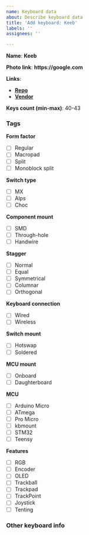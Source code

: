 ```yaml
---
name: Keyboard data
about: Describe keyboard data
title: 'Add keyboard: Keeb'
labels: ''
assignees: ''

---
```


**Name**: __Keeb__

**Photo link**: __https://google.com__

**Links**:
  - [__Repo__](https://google.com)
  - [__Vendor__](https://google.com)

**Keys count (min-max)**: 40-43

### Tags
**Form factor**
- [ ] Regular
- [ ] Macropad
- [ ] Split
- [ ] Monoblock split

**Switch type**
- [ ] MX
- [ ] Alps
- [ ] Choc

**Component mount**
- [ ] SMD
- [ ] Through-hole
- [ ] Handwire

**Stagger**
- [ ] Normal
- [ ] Equal
- [ ] Symmetrical
- [ ] Columnar
- [ ] Orthogonal

**Keyboard connection**
- [ ] Wired
- [ ] Wireless

**Switch mount**
- [ ] Hotswap
- [ ] Soldered

**MCU mount**
- [ ] Onboard
- [ ] Daughterboard

**MCU**
- [ ] Arduino Micro
- [ ] ATmega
- [ ] Pro Micro
- [ ] kbmount
- [ ] STM32
- [ ] Teensy

**Features**
- [ ] RGB
- [ ] Encoder
- [ ] OLED
- [ ] Trackball
- [ ] Trackpad
- [ ] TrackPoint
- [ ] Joystick
- [ ] Tenting

### Other keyboard info
